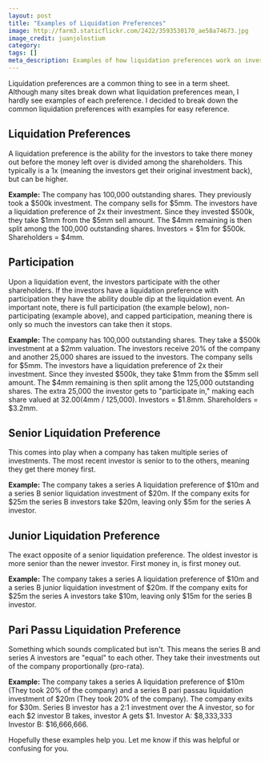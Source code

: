 ```yaml
---
layout: post
title: "Examples of Liquidation Preferences"
image: http://farm3.staticflickr.com/2422/3593530170_ae58a74673.jpg
image_credit: juanjolostium
category: 
tags: []
meta_description: Examples of how liquidation preferences work on investor and venture capital term sheets.
---
```

Liquidation preferences are a common thing to see in a term sheet. Although many sites break down what liquidation preferences mean, I hardly see examples of each preference. I decided to break down the common liquidation preferences with examples for easy reference.

## Liquidation Preferences
A liquidation preference is the ability for the investors to take there money out before the money left over is divided among the shareholders. This typically is a 1x (meaning the investors get their original investment back), but can be higher.

__Example:__ The company has 100,000 outstanding shares. They previously took a $500k investment. The company sells for $5mm. The investors have a liquidation preference of 2x their investment. Since they invested $500k, they take $1mm from the $5mm sell amount. The $4mm remaining is then split among the 100,000 outstanding shares. Investors = $1m for $500k. Shareholders = $4mm.

## Participation
Upon a liquidation event, the investors participate with the other shareholders. If the investors have a liquidation preference with participation they have the ability double dip at the liquidation event. An important note, there is full participation (the example below), non-participating (example above), and capped participation, meaning there is only so much the investors can take then it stops.

__Example:__
The company has 100,000 outstanding shares. They take a $500k investment at a $2mm valuation. The investors receive 20% of the company and another 25,000 shares are issued to the investors. The company sells for $5mm. The investors have a liquidation preference of 2x their investment. Since they invested $500k, they take $1mm from the $5mm sell amount. The $4mm remaining is then split among the 125,000 outstanding shares. The extra 25,000 the investor gets to "participate in," making each share valued at $32.00 ($4mm / 125,000). Investors = $1.8mm. Shareholders = $3.2mm.

## Senior Liquidation Preference
This comes into play when a company has taken multiple series of investments. The most recent investor is senior to to the others, meaning they get there money first. 

__Example:__
The company takes a series A liquidation preference of $10m and a series B senior liquidation investment of $20m. If the company exits for $25m the series B investors take $20m, leaving only $5m for the series A investor.

## Junior Liquidation Preference
The exact opposite of a senior liquidation preference. The oldest investor is more senior than the newer investor. First money in, is first money out.

__Example:__
The company takes a series A liquidation preference of $10m and a series B junior liquidation investment of $20m. If the company exits for $25m the series A investors take $10m, leaving only $15m for the series B investor.

## Pari Passu Liquidation Preference
Something which sounds complicated but isn't. This means the series B and series A investors are "equal" to each other. They take their investments out of the company proportionally (pro-rata).

__Example:__
The company takes a series A liquidation preference of $10m (They took 20% of the company) and a series B pari passau liquidation investment of $20m (They took 20% of the company). The company exits for $30m. Series B investor has a 2:1 investment over the A investor, so for each $2 investor B takes, investor A gets $1. Investor A: $8,333,333 Investor B: $16,666,666.

Hopefully these examples help you. Let me know if this was helpful or confusing for you.
